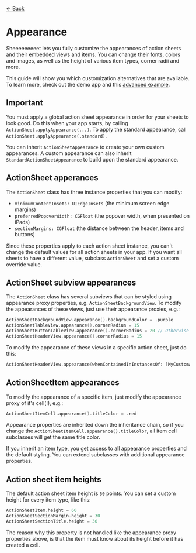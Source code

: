 [← Back][GitHub]

# Appearance

Sheeeeeeeeet lets you fully customize the appearances of action sheets and their
embedded views and items. You can change their fonts, colors and images, as well
as the height of various item types, corner radii and more.

This guide will show you which customization alternatives that are available. To
learn more, check out the demo app and this [advanced example][AdvancedExample].


## Important

You must apply a global action sheet appearance in order for your sheets to look
good. Do this when your app starts, by calling `ActionSheet.applyAppearance(...)`.
To apply the standard appearance, call `ActionSheet.applyAppearance(.standard)`.

You can inherit `ActionSheetAppearance` to create your own custom appearances. A
custom appearance can also inherit `StandardActionSheetAppearance` to build upon
the standard appearance.


## ActionSheet apperances

The `ActionSheet` class has three instance properties that you can modify:

* `minimumContentInsets: UIEdgeInsets` (the minimum screen edge margins)
* `preferredPopoverWidth: CGFloat` (the popover width, when presented on iPads)
* `sectionMargins: CGFloat` (the distance between the header, items and buttons)

Since these properties apply to each action sheet instance, you can't change the
default values for all action sheets in your app. If you want all sheets to have
a different value, subclass `ActionSheet` and set a custom override value.


## ActionSheet subview appearances

The `ActionSheet` class has several subviews that can be styled using appearance
proxy properties, e.g. `ActionSheetBackgroundView`. To modify the appearances of
these views, just use their appearance proxies, e.g.:

```swift
ActionSheetBackgroundView.appearance().backgroundColor = .purple
ActionSheetTableView.appearance().cornerRadius = 15
ActionSheetButtonTableView.appearance().cornerRadius = 20 // Otherwise 15
ActionSheetHeaderView.appearance().cornerRadius = 15
```

To modify the appearance of these views in a specific action sheet, just do this:

```swift
ActionSheetHeaderView.appearance(whenContainedInInstancesOf: [MyCustomActionSheet.self]).backgroundColor = .blue
```


## ActionSheetItem appearances

To modify the appearance of a specific item, just modify the appearance proxy of
it's cell(!), e.g.:

```swift
ActionSheetItemCell.appearance().titleColor = .red
```

Appearance properties are inherited down the inheritance chain, so if you change
the `ActionSheetItemCell.appearance().titleColor`, all item cell subclasses will
get the same title color.

If you inherit an item type, you get access to all appearance properties and the
default styling. You can extend subclasses with additional appearance properties.


## Action sheet item heights

The default action sheet item height is `50` points. You can set a custom height
for every item type, like this:

```swift
ActionSheetItem.height = 60
ActionSheetSectionMargin.height = 30
ActionSheetSectionTitle.height = 30
```

The reason why this property is not handled like the appearance proxy properties
above, is that the item must know about its height before it has created a cell.


[GitHub]: https://github.com/danielsaidi/Sheeeeeeeeet
[AdvancedExample]: https://github.com/danielsaidi/Sheeeeeeeeet/blob/master/Readmes/Advanced-Example.md